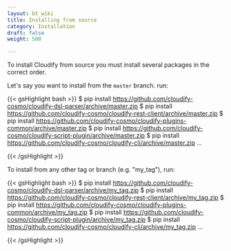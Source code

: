 ```yaml
---
layout: bt_wiki
title: Installing from source
category: Installation
draft: false
weight: 500

---
```


To install Cloudify from source you must install several packages in the correct order.

Let's say you want to install from the `master` branch. run:

{{< gsHighlight  bash  >}}
$ pip install https://github.com/cloudify-cosmo/cloudify-dsl-parser/archive/master.zip
$ pip install https://github.com/cloudify-cosmo/cloudify-rest-client/archive/master.zip
$ pip install https://github.com/cloudify-cosmo/cloudify-plugins-common/archive/master.zip
$ pip install https://github.com/cloudify-cosmo/cloudify-script-plugin/archive/master.zip
$ pip install https://github.com/cloudify-cosmo/cloudify-cli/archive/master.zip
...

{{< /gsHighlight >}}


To install from any other tag or branch (e.g. "my_tag"), run:

{{< gsHighlight  bash  >}}
$ pip install https://github.com/cloudify-cosmo/cloudify-dsl-parser/archive/my_tag.zip
$ pip install https://github.com/cloudify-cosmo/cloudify-rest-client/archive/my_tag.zip
$ pip install https://github.com/cloudify-cosmo/cloudify-plugins-common/archive/my_tag.zip
$ pip install https://github.com/cloudify-cosmo/cloudify-script-plugin/archive/my_tag.zip
$ pip install https://github.com/cloudify-cosmo/cloudify-cli/archive/my_tag.zip
...

{{< /gsHighlight >}}
